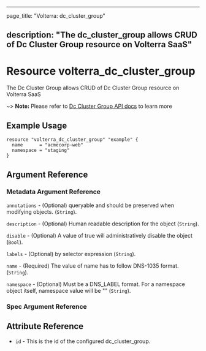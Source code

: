 ---

page_title: "Volterra: dc_cluster_group"

description: "The dc_cluster_group allows CRUD of Dc Cluster Group resource on Volterra SaaS"
---------------------------------------------------------------------------------------------

Resource volterra_dc_cluster_group
==================================

The Dc Cluster Group allows CRUD of Dc Cluster Group resource on Volterra SaaS

~> **Note:** Please refer to [Dc Cluster Group API docs](https://volterra.io/docs/api/dc-cluster-group) to learn more

Example Usage
-------------

```hcl
resource "volterra_dc_cluster_group" "example" {
  name      = "acmecorp-web"
  namespace = "staging"
}

```

Argument Reference
------------------

### Metadata Argument Reference

`annotations` - (Optional) queryable and should be preserved when modifying objects. (`String`).

`description` - (Optional) Human readable description for the object (`String`).

`disable` - (Optional) A value of true will administratively disable the object (`Bool`).

`labels` - (Optional) by selector expression (`String`).

`name` - (Required) The value of name has to follow DNS-1035 format. (`String`).

`namespace` - (Optional) Must be a DNS_LABEL format. For a namespace object itself, namespace value will be "" (`String`).

### Spec Argument Reference

Attribute Reference
-------------------

-	`id` - This is the id of the configured dc_cluster_group.
